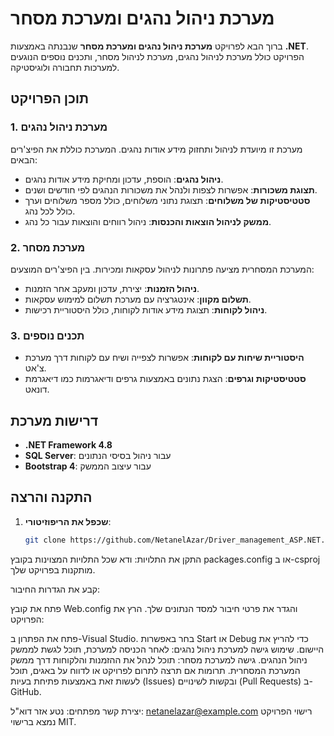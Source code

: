 # מערכת ניהול נהגים ומערכת מסחר

ברוך הבא לפרויקט **מערכת ניהול נהגים ומערכת מסחר** שנבנתה באמצעות **.NET**. הפרויקט כולל מערכת לניהול נהגים, מערכת לניהול מסחר, ותכנים נוספים הנוגעים למערכות תחבורה ולוגיסטיקה.

## תוכן הפרויקט

### 1. מערכת ניהול נהגים

מערכת זו מיועדת לניהול ותחזוק מידע אודות נהגים. המערכת כוללת את הפיצ'רים הבאים:

- **ניהול נהגים**: הוספת, עדכון ומחיקת מידע אודות נהגים.
- **תצוגת משכורות**: אפשרות לצפות ולנהל את משכורות הנהגים לפי חודשים ושנים.
- **סטטיסטיקות של משלוחים**: תצוגת נתוני משלוחים, כולל מספר משלוחים וערך כולל לכל נהג.
- **ממשק לניהול הוצאות והכנסות**: ניהול רווחים והוצאות עבור כל נהג.

### 2. מערכת מסחר

המערכת המסחרית מציעה פתרונות לניהול עסקאות ומכירות. בין הפיצ'רים המוצעים:

- **ניהול הזמנות**: יצירת, עדכון ומעקב אחר הזמנות.
- **תשלום מקוון**: אינטגרציה עם מערכת תשלום למימוש עסקאות.
- **ניהול לקוחות**: תצוגת מידע אודות לקוחות, כולל היסטוריית רכישות.

### 3. תכנים נוספים

- **היסטוריית שיחות עם לקוחות**: אפשרות לצפייה ושיח עם לקוחות דרך מערכת צ'אט.
- **סטטיסטיקות וגרפים**: הצגת נתונים באמצעות גרפים ודיאגרמות כמו דיאגרמת דונאט.

## דרישות מערכת

- **.NET Framework 4.8**
- **SQL Server**: עבור ניהול בסיסי הנתונים
- **Bootstrap 4**: עבור עיצוב הממשק

## התקנה והרצה

1. **שכפל את הריפוזיטורי**:
   ```bash
   git clone https://github.com/NetanelAzar/Driver_management_ASP.NET.git
התקן את התלויות:
ודא שכל התלויות המצוינות בקובץ packages.config או ב-csproj מותקנות בפרויקט שלך.

קבע את הגדרות החיבור:

פתח את קובץ Web.config והגדר את פרטי חיבור למסד הנתונים שלך.
הרץ את הפרויקט:

פתח את הפתרון ב-Visual Studio.
בחר באפשרות Start או Debug כדי להריץ את היישום.
שימוש
גישה למערכת ניהול נהגים: לאחר הכניסה למערכת, תוכל לגשת לממשק ניהול הנהגים.
גישה למערכת מסחר: תוכל לנהל את ההזמנות והלקוחות דרך ממשק המערכת המסחרית.
תרומות
אם תרצה לתרום לפרויקט או לדווח על באגים, תוכל לעשות זאת באמצעות פתיחת בעיות (Issues) ובקשות לשינויים (Pull Requests) ב-GitHub.

יצירת קשר
מפתחים: נטע אזר
דוא"ל: netanelazar@example.com
רישוי
הפרויקט נמצא ברישוי MIT.
